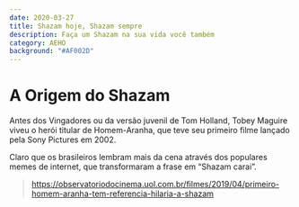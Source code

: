 ```yaml
---
date: 2020-03-27
title: Shazam hoje, Shazam sempre
description: Faça um Shazam na sua vida você também
category: AEHO
background: "#AF002D"
---
```


# A Origem do Shazam

Antes dos Vingadores ou da versão juvenil de Tom Holland, Tobey Maguire viveu o herói titular de Homem-Aranha, que teve seu primeiro filme lançado pela Sony Pictures em 2002.

Claro que os brasileiros lembram mais da cena através dos populares memes de internet, que transformaram a frase em “Shazam carai”.

> https://observatoriodocinema.uol.com.br/filmes/2019/04/primeiro-homem-aranha-tem-referencia-hilaria-a-shazam
